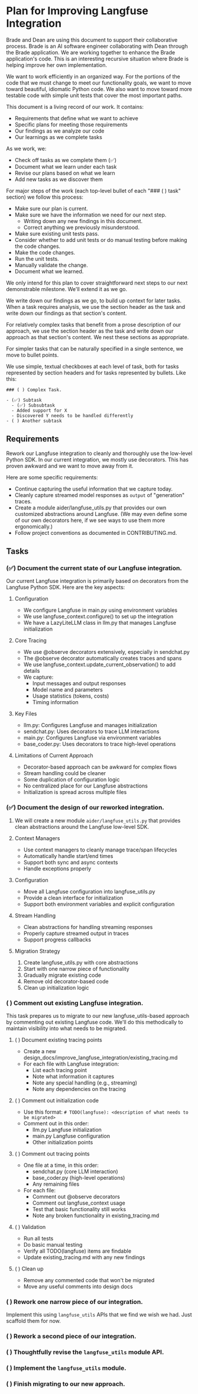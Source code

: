 # Plan for Improving Langfuse Integration

Brade and Dean are using this document to support their collaborative process. Brade is an AI software engineer collaborating with Dean through the Brade application. We are working together to enhance the Brade application's code. This is an interesting recursive situation where Brade is helping improve her own implementation.

We want to work efficiently in an organized way. For the portions of the code that we must change to meet our functionality goals, we want to move toward beautiful, idiomatic Python code. We also want to move toward more testable code with simple unit tests that cover the most important paths.

This document is a living record of our work. It contains:

- Requirements that define what we want to achieve
- Specific plans for meeting those requirements
- Our findings as we analyze our code
- Our learnings as we complete tasks

As we work, we:

- Check off tasks as we complete them (✅)
- Document what we learn under each task
- Revise our plans based on what we learn
- Add new tasks as we discover them

For major steps of the work (each top-level bullet of each "### ( ) task" section) we follow this process:

- Make sure our plan is current.
- Make sure we have the information we need for our next step.
  - Writing down any new findings in this document.
  - Correct anything we previously misunderstood.
- Make sure existing unit tests pass.
- Consider whether to add unit tests or do manual testing before making the code changes.
- Make the code changes.
- Run the unit tests.
- Manually validate the change.
- Document what we learned.

We only intend for this plan to cover straightforward next steps to our next demonstrable milestone. We'll extend it as we go.

We write down our findings as we go, to build up context for later tasks. When a task requires analysis, we use the section header as the task and write down our findings as that section's content.

For relatively complex tasks that benefit from a prose description of our approach, we use the section header as the task and write down our approach as that section's content. We nest these sections as appropriate.

For simpler tasks that can be naturally specified in a single sentence, we move to bullet points.

We use simple, textual checkboxes at each level of task, both for tasks represented by section headers and for tasks represented by bullets. Like this:

```
### ( ) Complex Task.

- (✅) Subtask
  - (✅) Subsubtask
  - Added support for X
  - Discovered Y needs to be handled differently
- ( ) Another subtask
```

## Requirements

Rework our Langfuse integration to cleanly and thoroughly use the low-level Python SDK. In our current integration, we mostly use decorators. This has proven awkward and we want to move away from it. 

Here are some specific requirements:

- Continue capturing the useful information that we capture today.
- Cleanly capture streamed model responses as `output` of "generation" traces.
- Create a module aider/langfuse_utils.py that provides our own customized abstractions around Langfuse. (We may even define some of our own decorators here, if we see ways to use them more ergonomically.)
- Follow project conventions as documented in CONTRIBUTING.md.

## Tasks

### (✅) Document the current state of our Langfuse integration.

Our current Langfuse integration is primarily based on decorators from the Langfuse Python SDK. Here are the key aspects:

1. Configuration
   - We configure Langfuse in main.py using environment variables
   - We use langfuse_context.configure() to set up the integration
   - We have a LazyLiteLLM class in llm.py that manages Langfuse initialization

2. Core Tracing
   - We use @observe decorators extensively, especially in sendchat.py
   - The @observe decorator automatically creates traces and spans
   - We use langfuse_context.update_current_observation() to add details
   - We capture:
     - Input messages and output responses
     - Model name and parameters
     - Usage statistics (tokens, costs)
     - Timing information

3. Key Files
   - llm.py: Configures Langfuse and manages initialization
   - sendchat.py: Uses decorators to trace LLM interactions
   - main.py: Configures Langfuse via environment variables
   - base_coder.py: Uses decorators to trace high-level operations

4. Limitations of Current Approach
   - Decorator-based approach can be awkward for complex flows
   - Stream handling could be cleaner
   - Some duplication of configuration logic
   - No centralized place for our Langfuse abstractions
   - Initialization is spread across multiple files

### (✅) Document the design of our reworked integration.

1. We will create a new module `aider/langfuse_utils.py` that provides clean abstractions around the Langfuse low-level SDK. 

2. Context Managers
   - Use context managers to cleanly manage trace/span lifecycles
   - Automatically handle start/end times
   - Support both sync and async contexts
   - Handle exceptions properly

3. Configuration
   - Move all Langfuse configuration into langfuse_utils.py
   - Provide a clean interface for initialization
   - Support both environment variables and explicit configuration

4. Stream Handling
   - Clean abstractions for handling streaming responses
   - Properly capture streamed output in traces
   - Support progress callbacks

5. Migration Strategy
   1. Create langfuse_utils.py with core abstractions
   2. Start with one narrow piece of functionality
   3. Gradually migrate existing code
   4. Remove old decorator-based code
   5. Clean up initialization logic

### ( ) Comment out existing Langfuse integration.

This task prepares us to migrate to our new langfuse_utils-based approach by commenting out existing Langfuse code. We'll do this methodically to maintain visibility into what needs to be migrated.

1. ( ) Document existing tracing points
   - Create a new design_docs/improve_langfuse_integration/existing_tracing.md
   - For each file with Langfuse integration:
     - List each tracing point
     - Note what information it captures
     - Note any special handling (e.g., streaming)
     - Note any dependencies on the tracing

2. ( ) Comment out initialization code
   - Use this format: `# TODO(langfuse): <description of what needs to be migrated>`
   - Comment out in this order:
     - llm.py Langfuse initialization
     - main.py Langfuse configuration
     - Other initialization points

3. ( ) Comment out tracing points
   - One file at a time, in this order:
     - sendchat.py (core LLM interaction)
     - base_coder.py (high-level operations)
     - Any remaining files
   - For each file:
     - Comment out @observe decorators
     - Comment out langfuse_context usage
     - Test that basic functionality still works
     - Note any broken functionality in existing_tracing.md

4. ( ) Validation
   - Run all tests
   - Do basic manual testing
   - Verify all TODO(langfuse) items are findable
   - Update existing_tracing.md with any new findings

5. ( ) Clean up
   - Remove any commented code that won't be migrated
   - Move any useful comments into design docs

### ( ) Rework one narrow piece of our integration.

Implement this using `langfuse_utils` APIs that we find we wish we had. Just scaffold them for now.

### ( ) Rework a second piece of our integration.

### ( ) Thoughtfully revise the `langfuse_utils` module API.

### ( ) Implement the `langfuse_utils` module.

### ( ) Finish migrating to our new approach.

